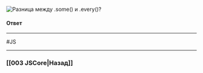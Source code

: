 ![Разница между `.some()` и `.every()`?](https://youtu.be/VYQl2GhbCUs?t=762)

#### Ответ


___
#JS 

___

### [[003 JSCore|Назад]]